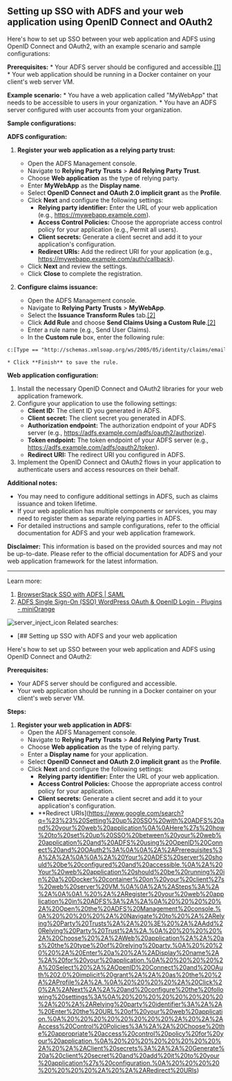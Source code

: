 ## Setting up SSO with ADFS and your web application using OpenID Connect and OAuth2

Here's how to set up SSO between your web application and ADFS using OpenID Connect and OAuth2, with an example scenario and sample configurations:

**Prerequisites:**
	* Your ADFS server should be configured and accessible.[[1]](https://www.browserstack.com/docs/enterprise/single-sign-on/adfs)
	* Your web application should be running in a Docker container on your client's web server VM.

**Example scenario:**
	* You have a web application called "MyWebApp" that needs to be accessible to users in your organization.
	* You have an ADFS server configured with user accounts from your organization.

**Sample configurations:**

**ADFS configuration:**

1. **Register your web application as a relying party trust:**
    * Open the ADFS Management console.
    * Navigate to **Relying Party Trusts** > **Add Relying Party Trust**.
    * Choose **Web application** as the type of relying party.
    * Enter **MyWebApp** as the **Display name**.
    * Select **OpenID Connect and OAuth 2.0 implicit grant** as the **Profile**.
    * Click **Next** and configure the following settings:
        * **Relying party identifier:** Enter the URL of your web application (e.g., https://mywebapp.example.com).
        * **Access Control Policies:** Choose the appropriate access control policy for your application (e.g., Permit all users).
        * **Client secrets:** Generate a client secret and add it to your application's configuration.
        * **Redirect URIs:** Add the redirect URI for your application (e.g., https://mywebapp.example.com/auth/callback).
    * Click **Next** and review the settings.
    * Click **Close** to complete the registration.

2. **Configure claims issuance:**
    * Open the ADFS Management console.
    * Navigate to **Relying Party Trusts** > **MyWebApp**.
    * Select the **Issuance Transform Rules** tab.[[2]](https://plugins.miniorange.com/adfs-single-sign-on-wordpress-sso-oauth-openid-connect)
    * Click **Add Rule** and choose **Send Claims Using a Custom Rule**.[[2]](https://plugins.miniorange.com/adfs-single-sign-on-wordpress-sso-oauth-openid-connect)
    * Enter a rule name (e.g., Send User Claims).
    * In the **Custom rule** box, enter the following rule:

```xml
c:[Type == "http://schemas.xmlsoap.org/ws/2005/05/identity/claims/emailaddress"] => issue(claim = "http://schemas.xmlsoap.org/ws/2005/05/identity/claims/emailaddress", type = "http://www.w3.org/2001/XMLSchema#string", value = c.Value);
```

    * Click **Finish** to save the rule.

**Web application configuration:**

1. Install the necessary OpenID Connect and OAuth2 libraries for your web application framework.
2. Configure your application to use the following settings:
    * **Client ID:** The client ID you generated in ADFS.
    * **Client secret:** The client secret you generated in ADFS.
    * **Authorization endpoint:** The authorization endpoint of your ADFS server (e.g., https://adfs.example.com/adfs/oauth2/authorize).
    * **Token endpoint:** The token endpoint of your ADFS server (e.g., https://adfs.example.com/adfs/oauth2/token).
    * **Redirect URI:** The redirect URI you configured in ADFS.
3. Implement the OpenID Connect and OAuth2 flows in your application to authenticate users and access resources on their behalf.

**Additional notes:**

* You may need to configure additional settings in ADFS, such as claims issuance and token lifetime.
* If your web application has multiple components or services, you may need to register them as separate relying parties in ADFS.
* For detailed instructions and sample configurations, refer to the official documentation for ADFS and your web application framework.

**Disclaimer:** This information is based on the provided sources and may not be up-to-date. Please refer to the official documentation for ADFS and your web application framework for the latest information.


---
Learn more:
1. [BrowserStack SSO with ADFS | SAML](https://www.browserstack.com/docs/enterprise/single-sign-on/adfs)
2. [ADFS Single Sign-On (SSO) WordPress OAuth & OpenID Login - Plugins - miniOrange](https://plugins.miniorange.com/adfs-single-sign-on-wordpress-sso-oauth-openid-connect)

![server_inject_icon](https://pfst.cf2.poecdn.net/base/image/0e8698a6e80a985ec6d5f4d175c17866cee4b502ac78ccea3d02bb90fdca0b9f?w=100&h=33)
Related searches:
+ [## Setting up SSO with ADFS and your web application

Here's how to set up SSO between your web application and ADFS using OpenID Connect and OAuth2:

**Prerequisites:**

* Your ADFS server should be configured and accessible.
* Your web application should be running in a Docker container on your client's web server VM.

**Steps:**

1. **Register your web application in ADFS:**
    * Open the ADFS Management console.
    * Navigate to **Relying Party Trusts** > **Add Relying Party Trust**.
    * Choose **Web application** as the type of relying party.
    * Enter a **Display name** for your application.
    * Select **OpenID Connect and OAuth 2.0 implicit grant** as the **Profile**.
    * Click **Next** and configure the following settings:
        * **Relying party identifier:** Enter the URL of your web application.
        * **Access Control Policies:** Choose the appropriate access control policy for your application.
        * **Client secrets:** Generate a client secret and add it to your application's configuration.
        * **Redirect URIs](https://www.google.com/search?q=%23%23%20Setting%20up%20SSO%20with%20ADFS%20and%20your%20web%20application%0A%0AHere%27s%20how%20to%20set%20up%20SSO%20between%20your%20web%20application%20and%20ADFS%20using%20OpenID%20Connect%20and%20OAuth2%3A%0A%0A%2A%2APrerequisites%3A%2A%2A%0A%0A%2A%20Your%20ADFS%20server%20should%20be%20configured%20and%20accessible.%0A%2A%20Your%20web%20application%20should%20be%20running%20in%20a%20Docker%20container%20on%20your%20client%27s%20web%20server%20VM.%0A%0A%2A%2ASteps%3A%2A%2A%0A%0A1.%20%2A%2ARegister%20your%20web%20application%20in%20ADFS%3A%2A%2A%0A%20%20%20%20%2A%20Open%20the%20ADFS%20Management%20console.%0A%20%20%20%20%2A%20Navigate%20to%20%2A%2ARelying%20Party%20Trusts%2A%2A%20%3E%20%2A%2AAdd%20Relying%20Party%20Trust%2A%2A.%0A%20%20%20%20%2A%20Choose%20%2A%2AWeb%20application%2A%2A%20as%20the%20type%20of%20relying%20party.%0A%20%20%20%20%2A%20Enter%20a%20%2A%2ADisplay%20name%2A%2A%20for%20your%20application.%0A%20%20%20%20%2A%20Select%20%2A%2AOpenID%20Connect%20and%20OAuth%202.0%20implicit%20grant%2A%2A%20as%20the%20%2A%2AProfile%2A%2A.%0A%20%20%20%20%2A%20Click%20%2A%2ANext%2A%2A%20and%20configure%20the%20following%20settings%3A%0A%20%20%20%20%20%20%20%20%2A%20%2A%2ARelying%20party%20identifier%3A%2A%2A%20Enter%20the%20URL%20of%20your%20web%20application.%0A%20%20%20%20%20%20%20%20%2A%20%2A%2AAccess%20Control%20Policies%3A%2A%2A%20Choose%20the%20appropriate%20access%20control%20policy%20for%20your%20application.%0A%20%20%20%20%20%20%20%20%2A%20%2A%2AClient%20secrets%3A%2A%2A%20Generate%20a%20client%20secret%20and%20add%20it%20to%20your%20application%27s%20configuration.%0A%20%20%20%20%20%20%20%20%2A%20%2A%2ARedirect%20URIs)
